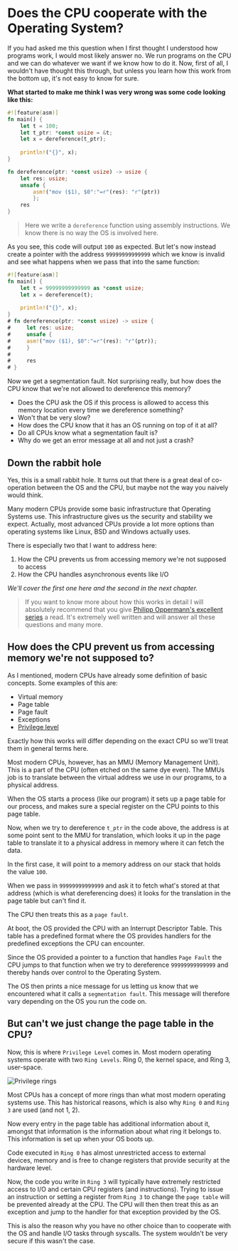 # Does the CPU cooperate with the Operating System?

If you had asked me this question when I first thought I understood how programs work, I would most likely answer no. We run programs on the CPU and we can do whatever we want if we know how to do it. Now, first of all, I wouldn't have thought this through, but unless you learn how this work from the bottom up, it's not easy to know for sure.

**What started to make me think I was very wrong was some code looking like this:**

```rust
#![feature(asm)]
fn main() {
    let t = 100;
    let t_ptr: *const usize = &t;
    let x = dereference(t_ptr);
    
    println!("{}", x);
}

fn dereference(ptr: *const usize) -> usize {
    let res: usize;
    unsafe { 
        asm!("mov ($1), $0":"=r"(res): "r"(ptr)) 
        };
    res
}
```

> Here we write a `dereference` function using assembly instructions. We know there
is no way the OS is involved here.

As you see, this code will output `100` as expected. But let's now instead create a pointer with the address `99999999999999` which we know is invalid and see what 
happens when we pass that into the same function:

```rust
#![feature(asm)]
fn main() {
    let t = 99999999999999 as *const usize;
    let x = dereference(t);
    
    println!("{}", x);
}
# fn dereference(ptr: *const usize) -> usize {
#     let res: usize;
#     unsafe {
#     asm!("mov ($1), $0":"=r"(res): "r"(ptr));
#     }
# 
#     res
# }
```
Now we get a segmentation fault. Not surprising really, but how does the CPU
know that we're not allowed to dereference this memory?

- Does the CPU ask the OS if this process is allowed to access this memory location every time we dereference something?
- Won't that be very slow? 
- How does the CPU know that it has an OS running on top of it at all?
- Do all CPUs know what a segmentation fault is? 
- Why do we get an error message at all and not just a crash?

## Down the rabbit hole

Yes, this is a small rabbit hole. It turns out that there
is a great deal of co-operation between the OS and the CPU, but maybe not the way you naively would think.

Many modern CPUs provide some basic infrastructure that Operating Systems use. This infrastructure gives us the security and stability we expect. Actually, most advanced CPUs provide a lot more options than operating systems like Linux, BSD and Windows actually uses.

There is especially two that I want to address here:

1. How the CPU prevents us from accessing memory we're not supposed to access
2. How the CPU handles asynchronous events like I/O

_We'll cover the first one here and the second in the next chapter._

> If you want to know more about how this works in detail I will absolutely
> recommend that you give [Philipp Oppermann's excellent series](https://os.phil-opp.com/)
> a read. It's extremely well written and will answer all these questions and many more.


## How does the CPU prevent us from accessing memory we're not supposed to?

As I mentioned, modern CPUs have already some definition of basic concepts. Some examples of this are:

- Virtual memory 
- Page table
- Page fault
- Exceptions
- [Privilege level](https://en.wikipedia.org/wiki/Protection_ring)

Exactly how this works will differ depending on the exact CPU so we'll treat them 
in general terms here.

Most modern CPUs, however, has an MMU (Memory Management Unit). This is a part of the
CPU (often etched on the same dye even). The MMUs job is to translate between
the virtual address we use in our programs, to a physical address.

When the OS starts a process (like our program) it sets up a page table for our
process, and makes sure a special register on the CPU points to this page table.

Now, when we try to dereference `t_ptr` in the code above, the address is at some point
sent to the MMU for translation, which looks it up in the page table to translate
it to a physical address in memory where it can fetch the data.

In the first case, it will point to a memory address on our stack that holds the value `100`.

When we pass in `99999999999999` and ask it to fetch what's stored at that address 
(which is what dereferencing does) it looks for the translation in the page table but can't find it.

The CPU then treats this as a `page fault`.

At boot, the OS provided the CPU with an Interrupt Descriptor Table. This table
has a predefined format where the OS provides handlers for the predefined 
exceptions the CPU can encounter.

Since the OS provided a pointer to a function that handles `Page Fault` the CPU 
jumps to that function when we try to dereference `99999999999999` and thereby hands over control to the Operating System. 

The OS then prints a nice message for us letting us know that we encountered what it calls a `segmentation fault`. This message will therefore vary depending on the OS you run the code on.

## But can't we just change the page table in the CPU?

Now, this is where `Privilege Level` comes in. Most modern operating systems operate with two `Ring Levels`. Ring 0, the kernel space, and Ring 3, user-space.

![Privilege rings](./images/priv_rings.png)

Most CPUs has a concept of more rings than what most modern operating systems use. This has historical reasons, which is also why `Ring 0` and `Ring 3` are used (and not 1, 2).

Now every entry in the page table has additional information about it, amongst that information is the information about what ring it belongs to. This information is set up when your OS boots up.

Code executed in `Ring 0` has almost unrestricted access to external devices, memory and is free to change registers that provide security at the hardware level.

Now, the code you write in `Ring 3` will typically have extremely restricted access to I/O and certain CPU registers (and instructions). Trying to issue an instruction or setting a register from `Ring 3` to change the `page table` will be prevented already at the CPU. The CPU will then then treat this as an exception and jump to the handler for that exception provided by the OS.

This is also the reason why you have no other choice than to cooperate with the OS and handle I/O tasks through syscalls. The system wouldn't be very secure if this wasn't the case.
